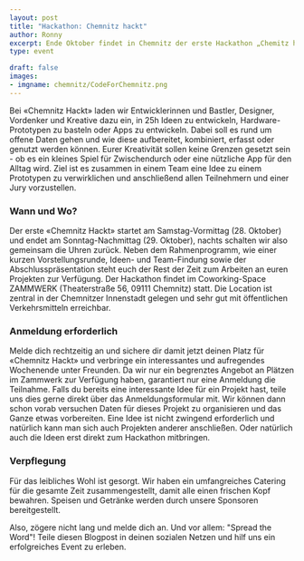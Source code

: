 ```yaml
---
layout: post
title: "Hackathon: Chemnitz hackt"
author: Ronny
excerpt: Ende Oktober findet in Chemnitz der erste Hackathon „Chemitz hackt“statt. Ein Wochenende lang programmieren, hacken und basteln mit Gleichgesinnten und Offenen Daten.
type: event

draft: false
images:
- imgname: chemnitz/CodeForChemnitz.png
---
```



Bei «Chemnitz Hackt» laden wir Entwicklerinnen und Bastler, Designer, Vordenker und Kreative dazu ein, in 25h Ideen zu entwickeln, Hardware-Prototypen zu basteln oder Apps zu entwickeln. Dabei soll es rund um offene Daten gehen und wie diese aufbereitet, kombiniert, erfasst oder genutzt werden können. Eurer Kreativität sollen keine Grenzen gesetzt sein - ob es ein kleines Spiel für Zwischendurch oder eine nützliche App für den Alltag wird. Ziel ist es zusammen in einem Team eine Idee zu einem Prototypen zu verwirklichen und anschließend allen Teilnehmern und einer Jury vorzustellen.

<h3>Wann und Wo?</h3>

Der erste «Chemnitz Hackt» startet am Samstag-Vormittag (28. Oktober) und endet am Sonntag-Nachmittag (29. Oktober), nachts schalten wir also gemeinsam die Uhren zurück. Neben dem Rahmenprogramm, wie einer kurzen Vorstellungsrunde, Ideen- und Team-Findung sowie der Abschlusspräsentation steht euch der Rest der Zeit zum Arbeiten an euren Projekten zur Verfügung.
Der Hackathon findet im Coworking-Space ZAMMWERK (Theaterstraße 56, 09111 Chemnitz) statt. Die Location ist zentral in der Chemnitzer Innenstadt gelegen und sehr gut mit öffentlichen Verkehrsmitteln erreichbar.

<h3>Anmeldung erforderlich</h3>

Melde dich rechtzeitig an und sichere dir damit jetzt deinen Platz für «Chemnitz Hackt» und verbringe ein interessantes und aufregendes Wochenende unter Freunden. Da wir nur ein begrenztes Angebot an Plätzen im Zammwerk zur Verfügung haben, garantiert nur eine Anmeldung die Teilnahme.
Falls du bereits eine interessante Idee für ein Projekt hast, teile uns dies gerne direkt über das Anmeldungsformular mit. Wir können dann schon vorab versuchen Daten für dieses Projekt zu organisieren und das Ganze etwas vorbereiten. Eine Idee ist nicht zwingend erforderlich und natürlich kann man sich auch Projekten anderer anschließen. Oder natürlich auch die Ideen erst direkt zum Hackathon mitbringen.

<h3>Verpflegung</h3>

Für das leibliches Wohl ist gesorgt. Wir haben ein umfangreiches Catering für die gesamte Zeit zusammengestellt, damit alle einen frischen Kopf bewahren. Speisen und Getränke werden durch unsere Sponsoren bereitgestellt.


Also, zögere nicht lang und melde dich an. Und vor allem: "Spread the Word"! Teile diesen Blogpost in deinen sozialen Netzen und hilf uns ein erfolgreiches Event zu erleben.
